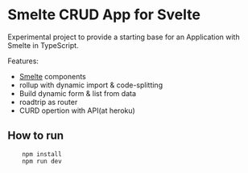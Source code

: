 # Smelte CRUD App for Svelte

Experimental project to provide a starting base for an Application with Smelte in TypeScript.

Features:

* [Smelte](https://github.com/matyunya/smelte) components
* rollup with dynamic import & code-splitting
* Build dynamic form & list from data
* roadtrip as router
* CURD opertion with API(at heroku)

## How to run
```
    npm install
    npm run dev
```
